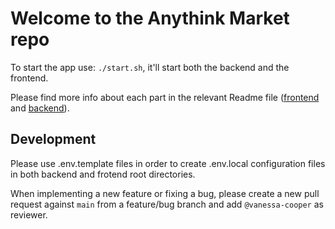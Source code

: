 # Welcome to the Anythink Market repo

To start the app use: `./start.sh`, it'll start both the backend and the frontend.

Please find more info about each part in the relevant Readme file ([frontend](frontend/readme.md) and [backend](backend/README.md)).

## Development

Please use .env.template files in order to create .env.local configuration files in both backend and frotend root directories.

When implementing a new feature or fixing a bug, please create a new pull request against `main` from a feature/bug branch and add `@vanessa-cooper` as reviewer.
